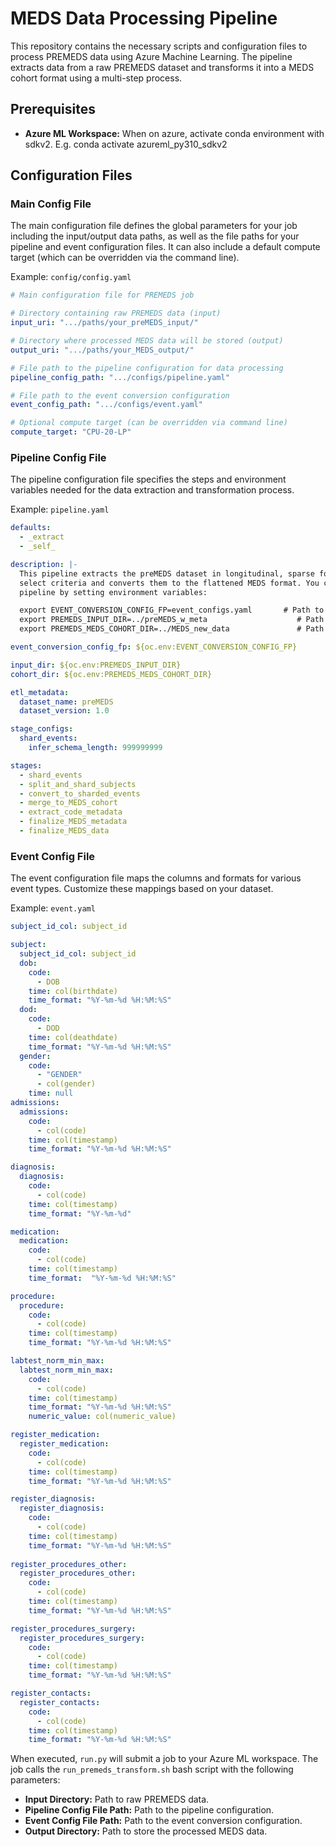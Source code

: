 # MEDS Data Processing Pipeline

This repository contains the necessary scripts and configuration files to process PREMEDS data using Azure Machine Learning. The pipeline extracts data from a raw PREMEDS dataset and transforms it into a MEDS cohort format using a multi-step process.

## Prerequisites

- **Azure ML Workspace:** When on azure, activate conda environment with sdkv2. E.g. conda activate azureml_py310_sdkv2

## Configuration Files

### Main Config File

The main configuration file defines the global parameters for your job including the input/output data paths, as well as the file paths for your pipeline and event configuration files. It can also include a default compute target (which can be overridden via the command line).

Example: `config/config.yaml`

```yaml
# Main configuration file for PREMEDS job

# Directory containing raw PREMEDS data (input)
input_uri: ".../paths/your_preMEDS_input/"

# Directory where processed MEDS data will be stored (output)
output_uri: ".../paths/your_MEDS_output/"

# File path to the pipeline configuration for data processing
pipeline_config_path: ".../configs/pipeline.yaml"

# File path to the event conversion configuration
event_config_path: ".../configs/event.yaml"

# Optional compute target (can be overridden via command line)
compute_target: "CPU-20-LP"
```

### Pipeline Config File

The pipeline configuration file specifies the steps and environment variables needed for the data extraction and transformation process.

Example: `pipeline.yaml`

```yaml
defaults:
  - _extract
  - _self_

description: |-
  This pipeline extracts the preMEDS dataset in longitudinal, sparse form from an input dataset meeting
  select criteria and converts them to the flattened MEDS format. You can control the key arguments to this
  pipeline by setting environment variables:

  export EVENT_CONVERSION_CONFIG_FP=event_configs.yaml       # Path to your event conversion config
  export PREMEDS_INPUT_DIR=../preMEDS_w_meta                    # Path to the output dir of the pre-MEDS step
  export PREMEDS_MEDS_COHORT_DIR=../MEDS_new_data               # Path to where you want the dataset to live

event_conversion_config_fp: ${oc.env:EVENT_CONVERSION_CONFIG_FP}

input_dir: ${oc.env:PREMEDS_INPUT_DIR}
cohort_dir: ${oc.env:PREMEDS_MEDS_COHORT_DIR}

etl_metadata:
  dataset_name: preMEDS
  dataset_version: 1.0

stage_configs:
  shard_events:
    infer_schema_length: 999999999

stages:
  - shard_events
  - split_and_shard_subjects
  - convert_to_sharded_events
  - merge_to_MEDS_cohort
  - extract_code_metadata
  - finalize_MEDS_metadata
  - finalize_MEDS_data
```

### Event Config File

The event configuration file maps the columns and formats for various event types. Customize these mappings based on your dataset.

Example: `event.yaml`

```yaml
subject_id_col: subject_id

subject:
  subject_id_col: subject_id
  dob:
    code: 
      - DOB
    time: col(birthdate)
    time_format: "%Y-%m-%d %H:%M:%S"
  dod:
    code: 
      - DOD
    time: col(deathdate)
    time_format: "%Y-%m-%d %H:%M:%S"
  gender:
    code:
      - "GENDER"
      - col(gender)
    time: null    
admissions:
  admissions:
    code:
      - col(code)
    time: col(timestamp)
    time_format: "%Y-%m-%d %H:%M:%S"

diagnosis:
  diagnosis:
    code:
      - col(code)
    time: col(timestamp)
    time_format: "%Y-%m-%d"

medication:
  medication:
    code:
      - col(code)
    time: col(timestamp)
    time_format:  "%Y-%m-%d %H:%M:%S"

procedure:
  procedure:
    code:
      - col(code)
    time: col(timestamp)
    time_format: "%Y-%m-%d %H:%M:%S"

labtest_norm_min_max:
  labtest_norm_min_max:
    code:
      - col(code)
    time: col(timestamp)
    time_format: "%Y-%m-%d %H:%M:%S"
    numeric_value: col(numeric_value)

register_medication:
  register_medication:
    code:
      - col(code)
    time: col(timestamp)
    time_format: "%Y-%m-%d %H:%M:%S"

register_diagnosis:
  register_diagnosis:
    code:
      - col(code)
    time: col(timestamp)
    time_format: "%Y-%m-%d %H:%M:%S"
    
register_procedures_other:
  register_procedures_other:
    code:
      - col(code)
    time: col(timestamp)
    time_format: "%Y-%m-%d %H:%M:%S"

register_procedures_surgery:
  register_procedures_surgery:
    code:
      - col(code)
    time: col(timestamp)
    time_format: "%Y-%m-%d %H:%M:%S"

register_contacts:
  register_contacts:
    code:
      - col(code)
    time: col(timestamp)
    time_format: "%Y-%m-%d %H:%M:%S"
```

When executed, `run.py` will submit a job to your Azure ML workspace. The job calls the `run_premeds_transform.sh` bash script with the following parameters:

- **Input Directory:** Path to raw PREMEDS data.
- **Pipeline Config File Path:** Path to the pipeline configuration.
- **Event Config File Path:** Path to the event conversion configuration.
- **Output Directory:** Path to store the processed MEDS data.
